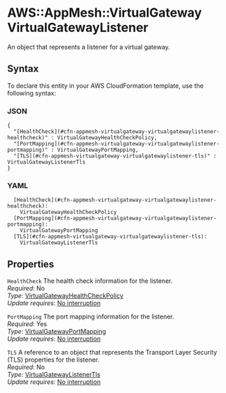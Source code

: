 # AWS::AppMesh::VirtualGateway VirtualGatewayListener<a name="aws-properties-appmesh-virtualgateway-virtualgatewaylistener"></a>

An object that represents a listener for a virtual gateway\.

## Syntax<a name="aws-properties-appmesh-virtualgateway-virtualgatewaylistener-syntax"></a>

To declare this entity in your AWS CloudFormation template, use the following syntax:

### JSON<a name="aws-properties-appmesh-virtualgateway-virtualgatewaylistener-syntax.json"></a>

```
{
  "[HealthCheck](#cfn-appmesh-virtualgateway-virtualgatewaylistener-healthcheck)" : VirtualGatewayHealthCheckPolicy,
  "[PortMapping](#cfn-appmesh-virtualgateway-virtualgatewaylistener-portmapping)" : VirtualGatewayPortMapping,
  "[TLS](#cfn-appmesh-virtualgateway-virtualgatewaylistener-tls)" : VirtualGatewayListenerTls
}
```

### YAML<a name="aws-properties-appmesh-virtualgateway-virtualgatewaylistener-syntax.yaml"></a>

```
  [HealthCheck](#cfn-appmesh-virtualgateway-virtualgatewaylistener-healthcheck): 
    VirtualGatewayHealthCheckPolicy
  [PortMapping](#cfn-appmesh-virtualgateway-virtualgatewaylistener-portmapping): 
    VirtualGatewayPortMapping
  [TLS](#cfn-appmesh-virtualgateway-virtualgatewaylistener-tls): 
    VirtualGatewayListenerTls
```

## Properties<a name="aws-properties-appmesh-virtualgateway-virtualgatewaylistener-properties"></a>

`HealthCheck`  <a name="cfn-appmesh-virtualgateway-virtualgatewaylistener-healthcheck"></a>
The health check information for the listener\.  
*Required*: No  
*Type*: [VirtualGatewayHealthCheckPolicy](aws-properties-appmesh-virtualgateway-virtualgatewayhealthcheckpolicy.md)  
*Update requires*: [No interruption](https://docs.aws.amazon.com/AWSCloudFormation/latest/UserGuide/using-cfn-updating-stacks-update-behaviors.html#update-no-interrupt)

`PortMapping`  <a name="cfn-appmesh-virtualgateway-virtualgatewaylistener-portmapping"></a>
The port mapping information for the listener\.  
*Required*: Yes  
*Type*: [VirtualGatewayPortMapping](aws-properties-appmesh-virtualgateway-virtualgatewayportmapping.md)  
*Update requires*: [No interruption](https://docs.aws.amazon.com/AWSCloudFormation/latest/UserGuide/using-cfn-updating-stacks-update-behaviors.html#update-no-interrupt)

`TLS`  <a name="cfn-appmesh-virtualgateway-virtualgatewaylistener-tls"></a>
A reference to an object that represents the Transport Layer Security \(TLS\) properties for the listener\.  
*Required*: No  
*Type*: [VirtualGatewayListenerTls](aws-properties-appmesh-virtualgateway-virtualgatewaylistenertls.md)  
*Update requires*: [No interruption](https://docs.aws.amazon.com/AWSCloudFormation/latest/UserGuide/using-cfn-updating-stacks-update-behaviors.html#update-no-interrupt)
